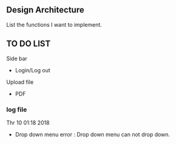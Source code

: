 ## Design Architecture 

 List the functions I want to implement.

## TO DO LIST 

 Side bar 
- Login/Log out 

 Upload file  
- PDF 

### log file

Thr 10 01:18 2018 
- Drop down menu error : 
 Drop down menu can not drop down. 